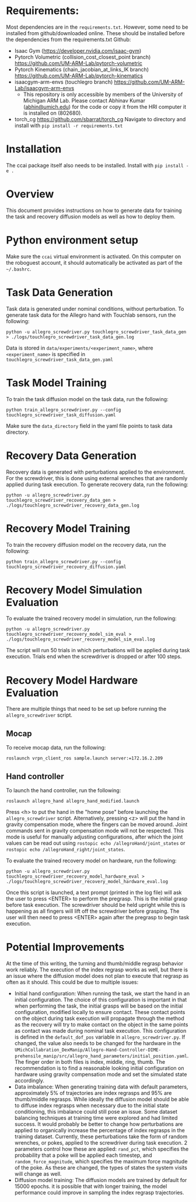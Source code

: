 # Requirements:
Most dependencies are in the `requirements.txt`. However, some need to be installed from github/downloaded online. These should be installed before the dependencies from the requirements.txt
Github:
- Isaac Gym (https://developer.nvidia.com/isaac-gym)
- Pytorch Volumetric (collision_cost_closest_point branch) https://github.com/UM-ARM-Lab/pytorch-volumetric
- Pytorch Kinematics (chain_jacobian_at_links_IK branch) https://github.com/UM-ARM-Lab/pytorch-kinematics
- isaacgym-arm-envs (touchlegro branch) https://github.com/UM-ARM-Lab/isaacgym-arm-envs
    - This repository is only accessible by members of the University of Michigan ARM Lab. Please contact Abhinav Kumar (abhin@umich.edu) for the code or copy it from the HRI computer it is installed on (802680).
- torch_cg https://github.com/sbarrat/torch_cg
Navigate to directory and install with `pip install -r requirements.txt`

# Installation
The ccai package itself also needs to be installed. Install with `pip install -e .` 

# Overview
This document provides instructions on how to generate data for training the task and recovery diffusion models as well as how to deploy them. 

# Python environment setup
Make sure the `ccai` virtual environment is activated. On this computer on the roboguest account, it should automatically be activated as part of the `~/.bashrc`.
# Task Data Generation
Task data is generated under nominal conditions, without perturbation.
To generate task data for the Allegro hand with Touchlab sensors, run the following:
```
python -u allegro_screwdriver.py touchlegro_screwdriver_task_data_gen > ./logs/touchlegro_screwdriver_task_data_gen.log
```
Data is stored in `data/experiments/<experiment_name>`, where `<experiment_name>` is specified in `touchlegro_screwdriver_task_data_gen.yaml`
# Task Model Training
To train the task diffusion model on the task data, run the following:
```
python train_allegro_screwdriver.py --config touchlegro_screwdriver_task_diffusion.yaml
```
Make sure the `data_directory` field in the yaml file points to task data directory.
# Recovery Data Generation
Recovery data is generated with perturbations applied to the environment. For the screwdriver, this is done using external wrenches that are randomly applied during task execution.
To generate recovery data, run the following:
```
python -u allegro_screwdriver.py touchlegro_screwdriver_recovery_data_gen > ./logs/touchlegro_screwdriver_recovery_data_gen.log
```
# Recovery Model Training
To train the recovery diffusion model on the recovery data, run the following:
```
python train_allegro_screwdriver.py --config touchlegro_screwdriver_recovery_diffusion.yaml
```
# Recovery Model Simulation Evaluation
To evaluate the trained recovery model in simulation, run the following:
```
python -u allegro_screwdriver.py touchlegro_screwdriver_recovery_model_sim_eval > ./logs/touchlegro_screwdriver_recovery_model_sim_eval.log
```
The script will run 50 trials in which perturbations will be applied during task execution. Trials end when the screwdriver is dropped or after 100 steps.
# Recovery Model Hardware Evaluation
There are multiple things that need to be set up before running the `allegro_screwdriver` script.
## Mocap
To receive mocap data, run the following:
```
roslaunch vrpn_client_ros sample.launch server:=172.16.2.209
```
## Hand controller
To launch the hand controller, run the following:
```
roslaunch allegro_hand allegro_hand_modified.launch
```
Press \<h> to put the hand in the "home pose" before launching the `allegro_screwdriver` script.
Alternatively, pressing \<z> will put the hand in gravity compensation mode, where the fingers can be moved around. Joint commands sent in gravity compensation mode will not be respected. This mode is useful for manually adjusting configurations, after which the joint values can be read out using `rostopic echo /allegroHand/joint_states` or `rostopic echo /allegroHand_right/joint_states`.

To evaluate the trained recovery model on hardware, run the following:
```
python -u allegro_screwdriver.py touchlegro_screwdriver_recovery_model_hardware_eval > ./logs/touchlegro_screwdriver_recovery_model_hardware_eval.log
```
Once this script is launched, a text prompt (printed in the log file) will ask the user to press \<ENTER> to perform the pregrasp. This is the initial grasp before task execution. The screwdriver should be held upright while this is happening as all fingers will lift off the screwdriver before grasping. The user will then need to press \<ENTER> again after the pregrasp to begin task execution.


# Potential Improvements
At the time of this writing, the turning and thumb/middle regrasp behavior work reliably. The execution of the index regrasp works as well, but there is an issue where the diffusion model does not plan to execute that regrasp as often as it should. This could be due to multiple issues:
- Initial hand configuration: When running the task, we start the hand in an initial configuration. The choice of this configuration is important in that when performing the task, the initial grasps will be based on the initial configuration, modified locally to ensure contact. These contact points on the object during task execution will propagate through the method as the recovery will try to make contact on the object in the same points as contact was made during nominal task execution. This configuration is defined in the `default_dof_pos` variable in `allegro_screwdriver.py`. If changed, the value also needs to be changed for the hardware in the `UMichCollabration_DexManip/Allegro-Hand-Controller-DIME-prehensile_manip/src/allegro_hand_parameters/initial_position.yaml`. The finger order in both files is index, middle, ring, thumb. The recommendation is to find a reasonable looking initial configuration on hardware using gravity compensation mode and set the simulated state accordingly. 
- Data imbalance: When generating training data with default parameters, approximately 5% of trajectories are index regrasps and 95% are thumb/middle regrasps. While ideally the diffusion model should be able to diffuse index regrasps when necessary due to the initial state conditioning, this imbalance could still pose an issue. Some dataset balancing techniques at training time were explored and had limited success. It would probably be better to change how perturbations are applied to organically increase the percentage of index regrasps in the training dataset. Currently, these perturbations take the form of random wrenches, or pokes, applied to the screwdriver during task execution. 2 parameters control how these are applied: `rand_pct`, which specifies the probability that a poke will be applied each timestep, and `random_force_magnitude`, which specifies the maximum force magnitude of the poke. As these are changed, the types of states the system visits will change as well.
- Diffusion model training: The diffusion models are trained by default for 15000 epochs. it is possible that with longer training, the model performance could improve in sampling the index regrasp trajectories.